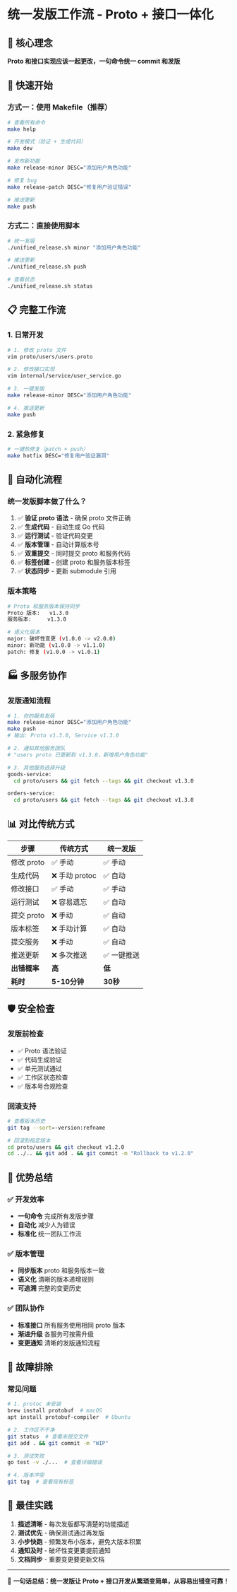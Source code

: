 # 统一发版工作流 - Proto + 接口一体化

## 🎯 核心理念

**Proto 和接口实现应该一起更改，一句命令统一 commit 和发版**

## 🚀 快速开始

### 方式一：使用 Makefile（推荐）
```bash
# 查看所有命令
make help

# 开发模式（验证 + 生成代码）
make dev

# 发布新功能
make release-minor DESC="添加用户角色功能"

# 修复 bug
make release-patch DESC="修复用户验证错误"

# 推送更新
make push
```

### 方式二：直接使用脚本
```bash
# 统一发版
./unified_release.sh minor "添加用户角色功能"

# 推送更新
./unified_release.sh push

# 查看状态
./unified_release.sh status
```

## 📋 完整工作流

### 1. 日常开发
```bash
# 1. 修改 proto 文件
vim proto/users/users.proto

# 2. 修改接口实现
vim internal/service/user_service.go

# 3. 一键发版
make release-minor DESC="添加用户角色功能"

# 4. 推送更新
make push
```

### 2. 紧急修复
```bash
# 一键热修复（patch + push）
make hotfix DESC="修复用户验证漏洞"
```

## 🔄 自动化流程

### 统一发版脚本做了什么？
1. ✅ **验证 proto 语法** - 确保 proto 文件正确
2. ✅ **生成代码** - 自动生成 Go 代码
3. ✅ **运行测试** - 验证代码变更
4. ✅ **版本管理** - 自动计算版本号
5. ✅ **双重提交** - 同时提交 proto 和服务代码
6. ✅ **标签创建** - 创建 proto 和服务版本标签
7. ✅ **状态同步** - 更新 submodule 引用

### 版本策略
```bash
# Proto 和服务版本保持同步
Proto 版本:   v1.3.0
服务版本:     v1.3.0

# 语义化版本
major: 破坏性变更 (v1.0.0 -> v2.0.0)
minor: 新功能 (v1.0.0 -> v1.1.0)
patch: 修复 (v1.0.0 -> v1.0.1)
```

## 🏭 多服务协作

### 发版通知流程
```bash
# 1. 你的服务发版
make release-minor DESC="添加用户角色功能"
make push
# 输出: Proto v1.3.0, Service v1.3.0

# 2. 通知其他服务团队
# "users proto 已更新到 v1.3.0，新增用户角色功能"

# 3. 其他服务选择升级
goods-service:
  cd proto/users && git fetch --tags && git checkout v1.3.0

orders-service:
  cd proto/users && git fetch --tags && git checkout v1.3.0
```

## 📊 对比传统方式

| 步骤 | 传统方式 | 统一发版 |
|------|----------|----------|
| 修改 proto | ✅ 手动 | ✅ 手动 |
| 生成代码 | ❌ 手动 protoc | ✅ 自动 |
| 修改接口 | ✅ 手动 | ✅ 手动 |
| 运行测试 | ❌ 容易遗忘 | ✅ 自动 |
| 提交 proto | ❌ 手动 | ✅ 自动 |
| 版本标签 | ❌ 手动计算 | ✅ 自动 |
| 提交服务 | ❌ 手动 | ✅ 自动 |
| 推送更新 | ❌ 多次推送 | ✅ 一键推送 |
| **出错概率** | **高** | **低** |
| **耗时** | **5-10分钟** | **30秒** |

## 🛡️ 安全检查

### 发版前检查
- ✅ Proto 语法验证
- ✅ 代码生成验证
- ✅ 单元测试通过
- ✅ 工作区状态检查
- ✅ 版本号合规检查

### 回滚支持
```bash
# 查看版本历史
git tag --sort=-version:refname

# 回滚到指定版本
cd proto/users && git checkout v1.2.0
cd ../.. && git add . && git commit -m "Rollback to v1.2.0"
```

## 🎉 优势总结

### ✅ 开发效率
- **一句命令** 完成所有发版步骤
- **自动化** 减少人为错误
- **标准化** 统一团队工作流

### ✅ 版本管理
- **同步版本** proto 和服务版本一致
- **语义化** 清晰的版本递增规则
- **可追溯** 完整的变更历史

### ✅ 团队协作
- **标准接口** 所有服务使用相同 proto 版本
- **渐进升级** 各服务可按需升级
- **变更通知** 清晰的发版通知流程

## 🔧 故障排除

### 常见问题
```bash
# 1. protoc 未安装
brew install protobuf  # macOS
apt install protobuf-compiler  # Ubuntu

# 2. 工作区不干净
git status  # 查看未提交文件
git add . && git commit -m "WIP"

# 3. 测试失败
go test -v ./...  # 查看详细错误

# 4. 版本冲突
git tag  # 查看现有标签
```

## 📝 最佳实践

1. **描述清晰** - 每次发版都写清楚的功能描述
2. **测试优先** - 确保测试通过再发版
3. **小步快跑** - 频繁发布小版本，避免大版本积累
4. **通知及时** - 破坏性变更要提前通知
5. **文档同步** - 重要变更要更新文档

---

🎯 **一句话总结：统一发版让 Proto + 接口开发从繁琐变简单，从容易出错变可靠！**
